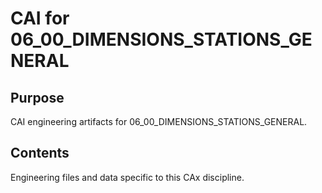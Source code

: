 # CAI for 06_00_DIMENSIONS_STATIONS_GENERAL

## Purpose
CAI engineering artifacts for 06_00_DIMENSIONS_STATIONS_GENERAL.

## Contents
Engineering files and data specific to this CAx discipline.
